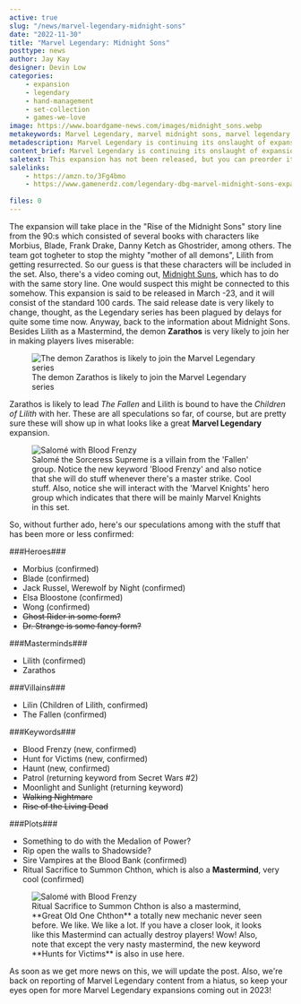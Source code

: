 ```yaml
---
active: true
slug: "/news/marvel-legendary-midnight-sons"
date: "2022-11-30"
title: "Marvel Legendary: Midnight Sons"
posttype: news
author: Jay Kay
designer: Devin Low
categories: 
    - expansion
    - legendary
    - hand-management
    - set-collection
    - games-we-love
image: https://www.boardgame-news.com/images/midnight_sons.webp
metakeywords: Marvel Legendary, marvel midnight sons, marvel legendary midnight sons, midnight sons marvel, marvel legendary morbius
metadescription: Marvel Legendary is continuing its onslaught of expansions, the next one in line is the Midnight Sons expansion which will feature Blade and  Morbius, among other characters.
content_brief: Marvel Legendary is continuing its onslaught of expansions, the next one in line is the Midnight Sons expansion which will feature Blade and  Morbius, among other characters.
saletext: This expansion has not been released, but you can preorder it as GameNerdz for 19 bucks.
salelinks: 
    - https://amzn.to/3Fg4bmo
    - https://www.gamenerdz.com/legendary-dbg-marvel-midnight-sons-expansion-preorder?aff=34
   
files: 0
---
```

The expansion will take place in the "Rise of the Midnight Sons" story line from the 90:s which consisted of several books with characters like Morbius, Blade, Frank Drake, Danny Ketch as Ghostrider, among others. The team got togheter to stop the mighty "mother of all demons", Lilith from getting resurrected. So our guess is that these characters will be included in the set. Also, there's a video coming out, <a href="https://midnightsuns.2k.com/" rel="nofollow" target="_blank">Midnight Suns</a>, which has to do with the same story line. One would suspect this might be connected to this somehow.
This expansion is said to be released in March -23, and it will consist of the standard 100 cards. The said release date is very likely to change, thought, as the Legendary series has been plagued by delays for quite some time now.
Anyway, back to the information about Midnight Sons. Besides Lilith as a Mastermind, the demon **Zarathos** is very likely to join her in making players lives miserable:

<figure class="figure">
    <img class="image" alt="The demon Zarathos is likely to join the Marvel Legendary series" src="https://www.boardgame-news.com/images/zarathos.jpg" >
    </img>
    <figcaption class="figcaption">The demon Zarathos is likely to join the Marvel Legendary series</figcaption>
</figure>

Zarathos is likely to lead *The Fallen* and Lilith is bound to have the *Children of Lilith* with her. These are all speculations so far, of course, but are pretty sure these will show up in what looks like a great **Marvel Legendary** expansion.

<figure class="figure">
    <img class="image" alt="Salomé with Blood Frenzy" src="https://www.boardgame-news.com/images/salome.jpg" >
    </img>
    <figcaption class="figcaption">Salomé the Sorceress Supreme is a villain from the 'Fallen' group. Notice the new keyword 'Blood Frenzy' and also notice that she will do stuff whenever there's a master strike. Cool stuff. Also, notice she will interact with the 'Marvel Knights' hero group which indicates that there will be mainly Marvel Knights in this set.</figcaption>
</figure>

So, without further ado, here's our speculations among with the stuff that has been more or less confirmed:

 ###Heroes###
 - Morbius (confirmed)
 - Blade (confirmed)
 - Jack Russel, Werewolf by Night (confirmed)
 - Elsa Bloostone (confirmed)
 - Wong (confirmed)
 - ~~Ghost Rider in some form?~~
 - ~~Dr. Strange is some fancy form?~~

 ###Masterminds###
 - Lilith (confirmed)
 - Zarathos

###Villains###
- Lilin (Children of Lilith, confirmed)
- The Fallen (confirmed)

###Keywords###
- Blood Frenzy (new, confirmed)
- Hunt for Victims (new, confirmed)
- Haunt (new, confirmed)
- Patrol (returning keyword from Secret Wars #2)
- Moonlight and Sunlight (returning keyword)
- ~~Walking Nightmare~~
- ~~Rise of the Living Dead~~ 

###Plots###
- Something to do with the Medalion of Power?
- Rip open the walls to Shadowside?
- Sire Vampires at the Blood Bank (confirmed)
- Ritual Sacrifice to Summon Chthon, which is also a **Mastermind**, very cool (confirmed)

<figure class="figure">
    <img class="image" alt="Salomé with Blood Frenzy" src="https://www.boardgame-news.com/images/chthon_marvel.jpg" >
    </img>
    <figcaption class="figcaption">Ritual Sacrifice to Summon Chthon is also a mastermind, **Great Old One Chthon** a totally new mechanic never seen before. We like. We like a lot. If you have a closer look, it looks like this Mastermind can actually destroy players! Wow! Also, note that except the very nasty mastermind, the new keyword **Hunts for Victims** is also in use here.</figcaption>
</figure>

As soon as we get more news on this, we will update the post. Also, we're back on reporting of Marvel Legendary content from a hiatus, so keep your eyes open for more Marvel Legendary expansions coming out in 2023!